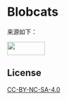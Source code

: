 # Blobcats

来源如下：

<a href="https://volpeon.ink/" class="o-card"> <div class="o-card__image"> <img src="https://volpeon.ink/_astro/btn1.EamH2CI__ZIcKgc.svg" style="" alt="" loading="lazy" decoding="async" fetchpriority="auto" width="88" height="31" class="o-card__image-img c-pixel-button">  </div> </a>

## License

[CC-BY-NC-SA-4.0](https://spdx.org/licenses/CC-BY-NC-SA-4.0.html)
